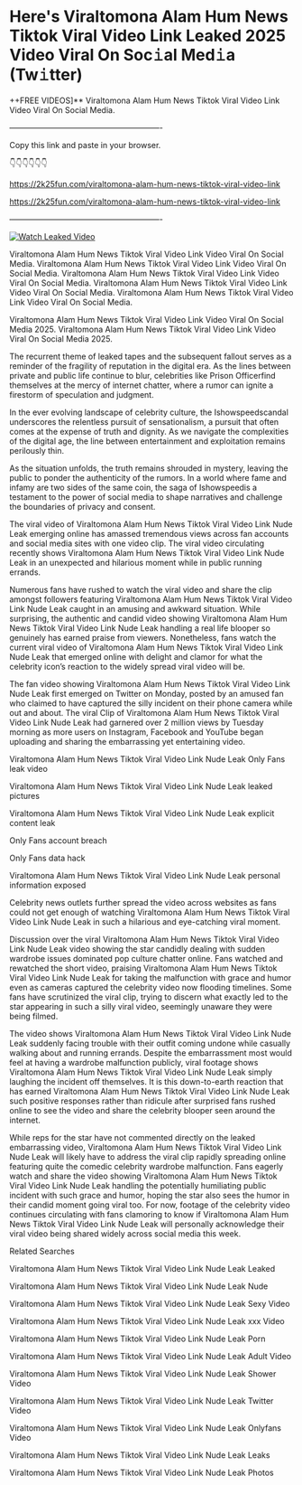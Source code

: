 # Here's Viraltomona Alam Hum News Tiktok Viral Video Link Leaked 2025 Video Viral On Soc𝚒al Med𝚒a (Tw𝚒tter)

++FREE VIDEOS]** Viraltomona Alam Hum News Tiktok Viral Video Link Video Viral On Social Media.

———————————————————-

Copy this link and paste in your browser.

👇👇👇👇👇👇

https://2k25fun.com/viraltomona-alam-hum-news-tiktok-viral-video-link

https://2k25fun.com/viraltomona-alam-hum-news-tiktok-viral-video-link

———————————————————-

[![Watch Leaked Video](https://miro.medium.com/v2/resize:fit:828/format:webp/1*cilzJN44JGOrTw9NJCrNHA.gif "Watch Leaked Video")](https://2k25fun.com/viraltomona-alam-hum-news-tiktok-viral-video-link)

Viraltomona Alam Hum News Tiktok Viral Video Link Video Viral On Social Media. Viraltomona Alam Hum News Tiktok Viral Video Link Video Viral On Social Media. Viraltomona Alam Hum News Tiktok Viral Video Link Video Viral On Social Media. Viraltomona Alam Hum News Tiktok Viral Video Link Video Viral On Social Media. Viraltomona Alam Hum News Tiktok Viral Video Link Video Viral On Social Media.

Viraltomona Alam Hum News Tiktok Viral Video Link Video Viral On Social Media 2025. Viraltomona Alam Hum News Tiktok Viral Video Link Video Viral On Social Media 2025.

The recurrent theme of leaked tapes and the subsequent fallout serves as a reminder of the fragility of reputation in the digital era. As the lines between private and public life continue to blur, celebrities like Prison Officerfind themselves at the mercy of internet chatter, where a rumor can ignite a firestorm of speculation and judgment.

In the ever evolving landscape of celebrity culture, the Ishowspeedscandal underscores the relentless pursuit of sensationalism, a pursuit that often comes at the expense of truth and dignity. As we navigate the complexities of the digital age, the line between entertainment and exploitation remains perilously thin.

As the situation unfolds, the truth remains shrouded in mystery, leaving the public to ponder the authenticity of the rumors. In a world where fame and infamy are two sides of the same coin, the saga of Ishowspeedis a testament to the power of social media to shape narratives and challenge the boundaries of privacy and consent.

The viral video of Viraltomona Alam Hum News Tiktok Viral Video Link Nude Leak emerging online has amassed tremendous views across fan accounts and social media sites with one video clip. The viral video circulating recently shows Viraltomona Alam Hum News Tiktok Viral Video Link Nude Leak in an unexpected and hilarious moment while in public running errands.

Numerous fans have rushed to watch the viral video and share the clip amongst followers featuring Viraltomona Alam Hum News Tiktok Viral Video Link Nude Leak caught in an amusing and awkward situation. While surprising, the authentic and candid video showing Viraltomona Alam Hum News Tiktok Viral Video Link Nude Leak handling a real life blooper so genuinely has earned praise from viewers. Nonetheless, fans watch the current viral video of Viraltomona Alam Hum News Tiktok Viral Video Link Nude Leak that emerged online with delight and clamor for what the celebrity icon’s reaction to the widely spread viral video will be.

The fan video showing Viraltomona Alam Hum News Tiktok Viral Video Link Nude Leak first emerged on Twitter on Monday, posted by an amused fan who claimed to have captured the silly incident on their phone camera while out and about. The viral Clip of Viraltomona Alam Hum News Tiktok Viral Video Link Nude Leak had garnered over 2 million views by Tuesday morning as more users on Instagram, Facebook and YouTube began uploading and sharing the embarrassing yet entertaining video.

Viraltomona Alam Hum News Tiktok Viral Video Link Nude Leak Only Fans leak video

Viraltomona Alam Hum News Tiktok Viral Video Link Nude Leak leaked pictures

Viraltomona Alam Hum News Tiktok Viral Video Link Nude Leak explicit content leak

Only Fans account breach

Only Fans data hack

Viraltomona Alam Hum News Tiktok Viral Video Link Nude Leak personal information exposed

Celebrity news outlets further spread the video across websites as fans could not get enough of watching Viraltomona Alam Hum News Tiktok Viral Video Link Nude Leak in such a hilarious and eye-catching viral moment.

Discussion over the viral Viraltomona Alam Hum News Tiktok Viral Video Link Nude Leak video showing the star candidly dealing with sudden wardrobe issues dominated pop culture chatter online. Fans watched and rewatched the short video, praising Viraltomona Alam Hum News Tiktok Viral Video Link Nude Leak for taking the malfunction with grace and humor even as cameras captured the celebrity video now flooding timelines. Some fans have scrutinized the viral clip, trying to discern what exactly led to the star appearing in such a silly viral video, seemingly unaware they were being filmed.

The video shows Viraltomona Alam Hum News Tiktok Viral Video Link Nude Leak suddenly facing trouble with their outfit coming undone while casually walking about and running errands. Despite the embarrassment most would feel at having a wardrobe malfunction publicly, viral footage shows Viraltomona Alam Hum News Tiktok Viral Video Link Nude Leak simply laughing the incident off themselves. It is this down-to-earth reaction that has earned Viraltomona Alam Hum News Tiktok Viral Video Link Nude Leak such positive responses rather than ridicule after surprised fans rushed online to see the video and share the celebrity blooper seen around the internet.

While reps for the star have not commented directly on the leaked embarrassing video, Viraltomona Alam Hum News Tiktok Viral Video Link Nude Leak will likely have to address the viral clip rapidly spreading online featuring quite the comedic celebrity wardrobe malfunction. Fans eagerly watch and share the video showing Viraltomona Alam Hum News Tiktok Viral Video Link Nude Leak handling the potentially humiliating public incident with such grace and humor, hoping the star also sees the humor in their candid moment going viral too. For now, footage of the celebrity video continues circulating with fans clamoring to know if Viraltomona Alam Hum News Tiktok Viral Video Link Nude Leak will personally acknowledge their viral video being shared widely across social media this week.

Related Searches

Viraltomona Alam Hum News Tiktok Viral Video Link Nude Leak Leaked

Viraltomona Alam Hum News Tiktok Viral Video Link Nude Leak Nude

Viraltomona Alam Hum News Tiktok Viral Video Link Nude Leak Sexy Video

Viraltomona Alam Hum News Tiktok Viral Video Link Nude Leak xxx Video

Viraltomona Alam Hum News Tiktok Viral Video Link Nude Leak Porn

Viraltomona Alam Hum News Tiktok Viral Video Link Nude Leak Adult Video

Viraltomona Alam Hum News Tiktok Viral Video Link Nude Leak Shower Video

Viraltomona Alam Hum News Tiktok Viral Video Link Nude Leak Twitter Video

Viraltomona Alam Hum News Tiktok Viral Video Link Nude Leak Onlyfans Video

Viraltomona Alam Hum News Tiktok Viral Video Link Nude Leak Leaks

Viraltomona Alam Hum News Tiktok Viral Video Link Nude Leak Photos